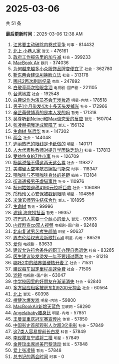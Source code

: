 # 2025-03-06

共 51 条


<!-- BEGIN -->

**最后更新时间**：2025-03-06 12:38 AM
1. [江苏要主动破除内卷式竞争](https://m.weibo.cn/search?containerid=100103type%3D1%26t%3D10%26q%3D%23%E6%B1%9F%E8%8B%8F%E8%A6%81%E4%B8%BB%E5%8A%A8%E7%A0%B4%E9%99%A4%E5%86%85%E5%8D%B7%E5%BC%8F%E7%AB%9E%E4%BA%89%23&stream_entry_id=31&isnewpage=1&extparam=seat%3D1%26filter_type%3Drealtimehot%26realpos%3D1%26c_type%3D31%26cate%3D5001%26band_rank%3D1%26lcate%3D5001%26stream_entry_id%3D31%26pos%3D0%26q%3D%2523%25E6%25B1%259F%25E8%258B%258F%25E8%25A6%2581%25E4%25B8%25BB%25E5%258A%25A8%25E7%25A0%25B4%25E9%2599%25A4%25E5%2586%2585%25E5%258D%25B7%25E5%25BC%258F%25E7%25AB%259E%25E4%25BA%2589%2523%26dgr%3D0%26flag%3D1%26display_time%3D1741192686%26pre_seqid%3D17411926859970364372757) `时事` - 814432
2. [北上 小巷人家](https://m.weibo.cn/search?containerid=100103type%3D1%26t%3D10%26q%3D%E5%8C%97%E4%B8%8A+%E5%B0%8F%E5%B7%B7%E4%BA%BA%E5%AE%B6&stream_entry_id=31&isnewpage=1&extparam=seat%3D1%26filter_type%3Drealtimehot%26realpos%3D2%26c_type%3D31%26cate%3D5001%26band_rank%3D2%26lcate%3D5001%26stream_entry_id%3D31%26pos%3D1%26q%3D%25E5%258C%2597%25E4%25B8%258A%2520%25E5%25B0%258F%25E5%25B7%25B7%25E4%25BA%25BA%25E5%25AE%25B6%26dgr%3D0%26flag%3D2%26display_time%3D1741192686%26pre_seqid%3D17411926859970364372757) `暂无` - 476161
3. [政府工作报告里的加与减](https://m.weibo.cn/search?containerid=100103type%3D1%26t%3D10%26q%3D%23%E6%94%BF%E5%BA%9C%E5%B7%A5%E4%BD%9C%E6%8A%A5%E5%91%8A%E9%87%8C%E7%9A%84%E5%8A%A0%E4%B8%8E%E5%87%8F%23&stream_entry_id=31&isnewpage=1&extparam=seat%3D1%26filter_type%3Drealtimehot%26realpos%3D3%26c_type%3D31%26cate%3D5001%26band_rank%3D3%26lcate%3D5001%26stream_entry_id%3D31%26pos%3D2%26q%3D%2523%25E6%2594%25BF%25E5%25BA%259C%25E5%25B7%25A5%25E4%25BD%259C%25E6%258A%25A5%25E5%2591%258A%25E9%2587%258C%25E7%259A%2584%25E5%258A%25A0%25E4%25B8%258E%25E5%2587%258F%2523%26dgr%3D0%26flag%3D0%26display_time%3D1741192686%26pre_seqid%3D17411926859970364372757) `社会` - 399233
4. [MacBook Air](https://m.weibo.cn/search?containerid=100103type%3D1%26t%3D10%26q%3D%23MacBook+Air%23&stream_entry_id=31&isnewpage=1&extparam=seat%3D1%26filter_type%3Drealtimehot%26realpos%3D4%26c_type%3D31%26cate%3D5001%26band_rank%3D4%26lcate%3D5001%26stream_entry_id%3D31%26pos%3D3%26q%3D%2523MacBook%2520Air%2523%26dgr%3D0%26flag%3D1%26display_time%3D1741192686%26pre_seqid%3D17411926859970364372757) `数码` - 374036
5. [为何越来越多小众服饰品牌变便宜了](https://m.weibo.cn/search?containerid=100103type%3D1%26t%3D10%26q%3D%23%E4%B8%BA%E4%BD%95%E8%B6%8A%E6%9D%A5%E8%B6%8A%E5%A4%9A%E5%B0%8F%E4%BC%97%E6%9C%8D%E9%A5%B0%E5%93%81%E7%89%8C%E5%8F%98%E4%BE%BF%E5%AE%9C%E4%BA%86%23&stream_entry_id=31&isnewpage=1&extparam=seat%3D1%26filter_type%3Drealtimehot%26realpos%3D5%26c_type%3D31%26cate%3D5001%26band_rank%3D5%26lcate%3D5001%26stream_entry_id%3D31%26pos%3D4%26q%3D%2523%25E4%25B8%25BA%25E4%25BD%2595%25E8%25B6%258A%25E6%259D%25A5%25E8%25B6%258A%25E5%25A4%259A%25E5%25B0%258F%25E4%25BC%2597%25E6%259C%258D%25E9%25A5%25B0%25E5%2593%2581%25E7%2589%258C%25E5%258F%2598%25E4%25BE%25BF%25E5%25AE%259C%25E4%25BA%2586%2523%26dgr%3D0%26flag%3D1%26display_time%3D1741192686%26pre_seqid%3D17411926859970364372757) `社会` - 362780
6. [靳东两会建议AI换脸立法](https://m.weibo.cn/search?containerid=100103type%3D1%26t%3D10%26q%3D%23%E9%9D%B3%E4%B8%9C%E4%B8%A4%E4%BC%9A%E5%BB%BA%E8%AE%AEAI%E6%8D%A2%E8%84%B8%E7%AB%8B%E6%B3%95%23&stream_entry_id=31&isnewpage=1&extparam=seat%3D1%26filter_type%3Drealtimehot%26realpos%3D6%26c_type%3D31%26cate%3D5001%26band_rank%3D6%26lcate%3D5001%26stream_entry_id%3D31%26pos%3D5%26q%3D%2523%25E9%259D%25B3%25E4%25B8%259C%25E4%25B8%25A4%25E4%25BC%259A%25E5%25BB%25BA%25E8%25AE%25AEAI%25E6%258D%25A2%25E8%2584%25B8%25E7%25AB%258B%25E6%25B3%2595%2523%26dgr%3D0%26flag%3D0%26display_time%3D1741192686%26pre_seqid%3D17411926859970364372757) `社会` - 313178
7. [哪吒2再次刷新纪录](https://m.weibo.cn/search?containerid=100103type%3D1%26t%3D10%26q%3D%23%E5%93%AA%E5%90%922%E5%86%8D%E6%AC%A1%E5%88%B7%E6%96%B0%E7%BA%AA%E5%BD%95%23&stream_entry_id=31&isnewpage=1&extparam=seat%3D1%26filter_type%3Drealtimehot%26realpos%3D7%26c_type%3D31%26cate%3D5001%26band_rank%3D7%26lcate%3D5001%26stream_entry_id%3D31%26pos%3D6%26q%3D%2523%25E5%2593%25AA%25E5%2590%25922%25E5%2586%258D%25E6%25AC%25A1%25E5%2588%25B7%25E6%2596%25B0%25E7%25BA%25AA%25E5%25BD%2595%2523%26dgr%3D0%26flag%3D0%26display_time%3D1741192686%26pre_seqid%3D17411926859970364372757) `电影` - 247892
8. [白敬亭两次抬眼含泪](https://m.weibo.cn/search?containerid=100103type%3D1%26t%3D10%26q%3D%23%E7%99%BD%E6%95%AC%E4%BA%AD%E4%B8%A4%E6%AC%A1%E6%8A%AC%E7%9C%BC%E5%90%AB%E6%B3%AA%23&stream_entry_id=31&isnewpage=1&extparam=seat%3D1%26filter_type%3Drealtimehot%26realpos%3D8%26c_type%3D31%26cate%3D5001%26band_rank%3D8%26lcate%3D5001%26stream_entry_id%3D31%26pos%3D7%26q%3D%2523%25E7%2599%25BD%25E6%2595%25AC%25E4%25BA%25AD%25E4%25B8%25A4%25E6%25AC%25A1%25E6%258A%25AC%25E7%259C%25BC%25E5%2590%25AB%25E6%25B3%25AA%2523%26dgr%3D0%26flag%3D1%26display_time%3D1741192686%26pre_seqid%3D17411926859970364372757) `电视剧-国产剧` - 221105
9. [台湾地震](https://m.weibo.cn/search?containerid=100103type%3D1%26t%3D10%26q%3D%E5%8F%B0%E6%B9%BE%E5%9C%B0%E9%9C%87&stream_entry_id=31&isnewpage=1&extparam=seat%3D1%26filter_type%3Drealtimehot%26realpos%3D9%26c_type%3D31%26cate%3D5001%26band_rank%3D9%26lcate%3D5001%26stream_entry_id%3D31%26pos%3D8%26q%3D%25E5%258F%25B0%25E6%25B9%25BE%25E5%259C%25B0%25E9%259C%2587%26dgr%3D0%26flag%3D1%26display_time%3D1741192686%26pre_seqid%3D17411926859970364372757) `社会` - 192548
10. [白鹿说作为演员不会干涉妆造](https://m.weibo.cn/search?containerid=100103type%3D1%26t%3D10%26q%3D%23%E7%99%BD%E9%B9%BF%E8%AF%B4%E4%BD%9C%E4%B8%BA%E6%BC%94%E5%91%98%E4%B8%8D%E4%BC%9A%E5%B9%B2%E6%B6%89%E5%A6%86%E9%80%A0%23&stream_entry_id=31&isnewpage=1&extparam=seat%3D1%26filter_type%3Drealtimehot%26realpos%3D10%26c_type%3D31%26cate%3D5001%26band_rank%3D10%26lcate%3D5001%26stream_entry_id%3D31%26pos%3D9%26q%3D%2523%25E7%2599%25BD%25E9%25B9%25BF%25E8%25AF%25B4%25E4%25BD%259C%25E4%25B8%25BA%25E6%25BC%2594%25E5%2591%2598%25E4%25B8%258D%25E4%25BC%259A%25E5%25B9%25B2%25E6%25B6%2589%25E5%25A6%2586%25E9%2580%25A0%2523%26dgr%3D0%26flag%3D0%26display_time%3D1741192686%26pre_seqid%3D17411926859970364372757) `明星-内地` - 178518
11. [男子1个月染发4次十多天头发掉光](https://m.weibo.cn/search?containerid=100103type%3D1%26t%3D10%26q%3D%23%E7%94%B7%E5%AD%901%E4%B8%AA%E6%9C%88%E6%9F%93%E5%8F%914%E6%AC%A1%E5%8D%81%E5%A4%9A%E5%A4%A9%E5%A4%B4%E5%8F%91%E6%8E%89%E5%85%89%23&stream_entry_id=31&isnewpage=1&extparam=seat%3D1%26filter_type%3Drealtimehot%26realpos%3D11%26c_type%3D31%26cate%3D5001%26band_rank%3D11%26lcate%3D5001%26stream_entry_id%3D31%26pos%3D10%26q%3D%2523%25E7%2594%25B7%25E5%25AD%25901%25E4%25B8%25AA%25E6%259C%2588%25E6%259F%2593%25E5%258F%25914%25E6%25AC%25A1%25E5%258D%2581%25E5%25A4%259A%25E5%25A4%25A9%25E5%25A4%25B4%25E5%258F%2591%25E6%258E%2589%25E5%2585%2589%2523%26dgr%3D0%26flag%3D1%26display_time%3D1741192686%26pre_seqid%3D17411926859970364372757) `社会` - 172966
12. [辛芷蕾微博真的是本人发的吗](https://m.weibo.cn/search?containerid=100103type%3D1%26t%3D10%26q%3D%E8%BE%9B%E8%8A%B7%E8%95%BE%E5%BE%AE%E5%8D%9A%E7%9C%9F%E7%9A%84%E6%98%AF%E6%9C%AC%E4%BA%BA%E5%8F%91%E7%9A%84%E5%90%97&stream_entry_id=31&isnewpage=1&extparam=seat%3D1%26filter_type%3Drealtimehot%26realpos%3D12%26c_type%3D31%26cate%3D5001%26band_rank%3D12%26lcate%3D5001%26stream_entry_id%3D31%26pos%3D11%26q%3D%25E8%25BE%259B%25E8%258A%25B7%25E8%2595%25BE%25E5%25BE%25AE%25E5%258D%259A%25E7%259C%259F%25E7%259A%2584%25E6%2598%25AF%25E6%259C%25AC%25E4%25BA%25BA%25E5%258F%2591%25E7%259A%2584%25E5%2590%2597%26dgr%3D0%26flag%3D2%26display_time%3D1741192686%26pre_seqid%3D17411926859970364372757) `暂无` - 171318
13. [吴尊听到Neinei和Max谈恋爱的反应](https://m.weibo.cn/search?containerid=100103type%3D1%26t%3D10%26q%3D%E5%90%B4%E5%B0%8A%E5%90%AC%E5%88%B0Neinei%E5%92%8CMax%E8%B0%88%E6%81%8B%E7%88%B1%E7%9A%84%E5%8F%8D%E5%BA%94&stream_entry_id=31&isnewpage=1&extparam=seat%3D1%26filter_type%3Drealtimehot%26realpos%3D13%26c_type%3D31%26cate%3D5001%26band_rank%3D13%26lcate%3D5001%26stream_entry_id%3D31%26pos%3D12%26q%3D%25E5%2590%25B4%25E5%25B0%258A%25E5%2590%25AC%25E5%2588%25B0Neinei%25E5%2592%258CMax%25E8%25B0%2588%25E6%2581%258B%25E7%2588%25B1%25E7%259A%2584%25E5%258F%258D%25E5%25BA%2594%26dgr%3D0%26flag%3D2%26display_time%3D1741192686%26pre_seqid%3D17411926859970364372757) `暂无` - 160704
14. [张凌赫把我迷成智障了](https://m.weibo.cn/search?containerid=100103type%3D1%26t%3D10%26q%3D%E5%BC%A0%E5%87%8C%E8%B5%AB%E6%8A%8A%E6%88%91%E8%BF%B7%E6%88%90%E6%99%BA%E9%9A%9C%E4%BA%86&stream_entry_id=31&isnewpage=1&extparam=seat%3D1%26filter_type%3Drealtimehot%26realpos%3D14%26c_type%3D31%26cate%3D5001%26band_rank%3D14%26lcate%3D5001%26stream_entry_id%3D31%26pos%3D13%26q%3D%25E5%25BC%25A0%25E5%2587%258C%25E8%25B5%25AB%25E6%258A%258A%25E6%2588%2591%25E8%25BF%25B7%25E6%2588%2590%25E6%2599%25BA%25E9%259A%259C%25E4%25BA%2586%26dgr%3D0%26flag%3D0%26display_time%3D1741192686%26pre_seqid%3D17411926859970364372757) `暂无` - 156132
15. [生命树 张哲华](https://m.weibo.cn/search?containerid=100103type%3D1%26t%3D10%26q%3D%E7%94%9F%E5%91%BD%E6%A0%91+%E5%BC%A0%E5%93%B2%E5%8D%8E&stream_entry_id=31&isnewpage=1&extparam=seat%3D1%26filter_type%3Drealtimehot%26realpos%3D15%26c_type%3D31%26cate%3D5001%26band_rank%3D15%26lcate%3D5001%26stream_entry_id%3D31%26pos%3D14%26q%3D%25E7%2594%259F%25E5%2591%25BD%25E6%25A0%2591%2520%25E5%25BC%25A0%25E5%2593%25B2%25E5%258D%258E%26dgr%3D0%26flag%3D0%26display_time%3D1741192686%26pre_seqid%3D17411926859970364372757) `暂无` - 147302
16. [两会](https://m.weibo.cn/search?containerid=100103type%3D1%26t%3D10%26q%3D%E4%B8%A4%E4%BC%9A&stream_entry_id=31&isnewpage=1&extparam=seat%3D1%26filter_type%3Drealtimehot%26realpos%3D16%26c_type%3D31%26cate%3D5001%26band_rank%3D16%26lcate%3D5001%26stream_entry_id%3D31%26pos%3D15%26q%3D%25E4%25B8%25A4%25E4%25BC%259A%26dgr%3D0%26flag%3D0%26display_time%3D1741192686%26pre_seqid%3D17411926859970364372757) `社会` - 144048
17. [迪丽热巴的眼线是卡纸做的](https://m.weibo.cn/search?containerid=100103type%3D1%26t%3D10%26q%3D%23%E8%BF%AA%E4%B8%BD%E7%83%AD%E5%B7%B4%E7%9A%84%E7%9C%BC%E7%BA%BF%E6%98%AF%E5%8D%A1%E7%BA%B8%E5%81%9A%E7%9A%84%23&stream_entry_id=31&isnewpage=1&extparam=seat%3D1%26filter_type%3Drealtimehot%26realpos%3D17%26c_type%3D31%26cate%3D5001%26band_rank%3D17%26lcate%3D5001%26stream_entry_id%3D31%26pos%3D16%26q%3D%2523%25E8%25BF%25AA%25E4%25B8%25BD%25E7%2583%25AD%25E5%25B7%25B4%25E7%259A%2584%25E7%259C%25BC%25E7%25BA%25BF%25E6%2598%25AF%25E5%258D%25A1%25E7%25BA%25B8%25E5%2581%259A%25E7%259A%2584%2523%26dgr%3D0%26flag%3D0%26display_time%3D1741192686%26pre_seqid%3D17411926859970364372757) `明星` - 140171
18. [人大代表称教师对提升学历缺乏动力](https://m.weibo.cn/search?containerid=100103type%3D1%26t%3D10%26q%3D%23%E4%BA%BA%E5%A4%A7%E4%BB%A3%E8%A1%A8%E7%A7%B0%E6%95%99%E5%B8%88%E5%AF%B9%E6%8F%90%E5%8D%87%E5%AD%A6%E5%8E%86%E7%BC%BA%E4%B9%8F%E5%8A%A8%E5%8A%9B%23&stream_entry_id=31&isnewpage=1&extparam=seat%3D1%26filter_type%3Drealtimehot%26realpos%3D18%26c_type%3D31%26cate%3D5001%26band_rank%3D18%26lcate%3D5001%26stream_entry_id%3D31%26pos%3D17%26q%3D%2523%25E4%25BA%25BA%25E5%25A4%25A7%25E4%25BB%25A3%25E8%25A1%25A8%25E7%25A7%25B0%25E6%2595%2599%25E5%25B8%2588%25E5%25AF%25B9%25E6%258F%2590%25E5%258D%2587%25E5%25AD%25A6%25E5%258E%2586%25E7%25BC%25BA%25E4%25B9%258F%25E5%258A%25A8%25E5%258A%259B%2523%26dgr%3D0%26flag%3D0%26display_time%3D1741192686%26pre_seqid%3D17411926859970364372757) `社会` - 137813
19. [受益终身的7件小事](https://m.weibo.cn/search?containerid=100103type%3D1%26t%3D10%26q%3D%23%E5%8F%97%E7%9B%8A%E7%BB%88%E8%BA%AB%E7%9A%847%E4%BB%B6%E5%B0%8F%E4%BA%8B%23&stream_entry_id=31&isnewpage=1&extparam=seat%3D1%26filter_type%3Drealtimehot%26realpos%3D19%26c_type%3D31%26cate%3D5001%26band_rank%3D19%26lcate%3D5001%26stream_entry_id%3D31%26pos%3D18%26q%3D%2523%25E5%258F%2597%25E7%259B%258A%25E7%25BB%2588%25E8%25BA%25AB%25E7%259A%25847%25E4%25BB%25B6%25E5%25B0%258F%25E4%25BA%258B%2523%26dgr%3D0%26flag%3D1%26display_time%3D1741192686%26pre_seqid%3D17411926859970364372757) `社会` - 126709
20. [杨紫说怪不得这两天这么累](https://m.weibo.cn/search?containerid=100103type%3D1%26t%3D10%26q%3D%23%E6%9D%A8%E7%B4%AB%E8%AF%B4%E6%80%AA%E4%B8%8D%E5%BE%97%E8%BF%99%E4%B8%A4%E5%A4%A9%E8%BF%99%E4%B9%88%E7%B4%AF%23&stream_entry_id=31&isnewpage=1&extparam=seat%3D1%26filter_type%3Drealtimehot%26realpos%3D20%26c_type%3D31%26cate%3D5001%26band_rank%3D20%26lcate%3D5001%26stream_entry_id%3D31%26pos%3D19%26q%3D%2523%25E6%259D%25A8%25E7%25B4%25AB%25E8%25AF%25B4%25E6%2580%25AA%25E4%25B8%258D%25E5%25BE%2597%25E8%25BF%2599%25E4%25B8%25A4%25E5%25A4%25A9%25E8%25BF%2599%25E4%25B9%2588%25E7%25B4%25AF%2523%26dgr%3D0%26flag%3D0%26display_time%3D1741192686%26pre_seqid%3D17411926859970364372757) `社会` - 119327
21. [美滞留太空宇航员婉拒马斯克](https://m.weibo.cn/search?containerid=100103type%3D1%26t%3D10%26q%3D%23%E7%BE%8E%E6%BB%9E%E7%95%99%E5%A4%AA%E7%A9%BA%E5%AE%87%E8%88%AA%E5%91%98%E5%A9%89%E6%8B%92%E9%A9%AC%E6%96%AF%E5%85%8B%23&stream_entry_id=31&isnewpage=1&extparam=seat%3D1%26filter_type%3Drealtimehot%26realpos%3D21%26c_type%3D31%26cate%3D5001%26band_rank%3D21%26lcate%3D5001%26stream_entry_id%3D31%26pos%3D20%26q%3D%2523%25E7%25BE%258E%25E6%25BB%259E%25E7%2595%2599%25E5%25A4%25AA%25E7%25A9%25BA%25E5%25AE%2587%25E8%2588%25AA%25E5%2591%2598%25E5%25A9%2589%25E6%258B%2592%25E9%25A9%25AC%25E6%2596%25AF%25E5%2585%258B%2523%26dgr%3D0%26flag%3D0%26display_time%3D1741192686%26pre_seqid%3D17411926859970364372757) `时事` - 118347
22. [喝咖啡与不喝咖啡身体的差距](https://m.weibo.cn/search?containerid=100103type%3D1%26t%3D10%26q%3D%E5%96%9D%E5%92%96%E5%95%A1%E4%B8%8E%E4%B8%8D%E5%96%9D%E5%92%96%E5%95%A1%E8%BA%AB%E4%BD%93%E7%9A%84%E5%B7%AE%E8%B7%9D&stream_entry_id=31&isnewpage=1&extparam=seat%3D1%26filter_type%3Drealtimehot%26realpos%3D22%26c_type%3D31%26cate%3D5001%26band_rank%3D22%26lcate%3D5001%26stream_entry_id%3D31%26pos%3D21%26q%3D%25E5%2596%259D%25E5%2592%2596%25E5%2595%25A1%25E4%25B8%258E%25E4%25B8%258D%25E5%2596%259D%25E5%2592%2596%25E5%2595%25A1%25E8%25BA%25AB%25E4%25BD%2593%25E7%259A%2584%25E5%25B7%25AE%25E8%25B7%259D%26dgr%3D0%26flag%3D0%26display_time%3D1741192686%26pre_seqid%3D17411926859970364372757) `搞笑` - 113184
23. [街道通报男子虐猫事件](https://m.weibo.cn/search?containerid=100103type%3D1%26t%3D10%26q%3D%23%E8%A1%97%E9%81%93%E9%80%9A%E6%8A%A5%E7%94%B7%E5%AD%90%E8%99%90%E7%8C%AB%E4%BA%8B%E4%BB%B6%23&stream_entry_id=31&isnewpage=1&extparam=seat%3D1%26filter_type%3Drealtimehot%26realpos%3D23%26c_type%3D31%26cate%3D5001%26band_rank%3D23%26lcate%3D5001%26stream_entry_id%3D31%26pos%3D22%26q%3D%2523%25E8%25A1%2597%25E9%2581%2593%25E9%2580%259A%25E6%258A%25A5%25E7%2594%25B7%25E5%25AD%2590%25E8%2599%2590%25E7%258C%25AB%25E4%25BA%258B%25E4%25BB%25B6%2523%26dgr%3D0%26flag%3D1%26display_time%3D1741192686%26pre_seqid%3D17411926859970364372757) `社会` - 110976
24. [杭州姑娘退税4190元惊呼巨款](https://m.weibo.cn/search?containerid=100103type%3D1%26t%3D10%26q%3D%23%E6%9D%AD%E5%B7%9E%E5%A7%91%E5%A8%98%E9%80%80%E7%A8%8E4190%E5%85%83%E6%83%8A%E5%91%BC%E5%B7%A8%E6%AC%BE%23&stream_entry_id=31&isnewpage=1&extparam=seat%3D1%26filter_type%3Drealtimehot%26realpos%3D24%26c_type%3D31%26cate%3D5001%26band_rank%3D24%26lcate%3D5001%26stream_entry_id%3D31%26pos%3D23%26q%3D%2523%25E6%259D%25AD%25E5%25B7%259E%25E5%25A7%2591%25E5%25A8%2598%25E9%2580%2580%25E7%25A8%258E4190%25E5%2585%2583%25E6%2583%258A%25E5%2591%25BC%25E5%25B7%25A8%25E6%25AC%25BE%2523%26dgr%3D0%26flag%3D0%26display_time%3D1741192686%26pre_seqid%3D17411926859970364372757) `社会` - 106089
25. [邝玲玲关心安保被戳到眼睛](https://m.weibo.cn/search?containerid=100103type%3D1%26t%3D10%26q%3D%23%E9%82%9D%E7%8E%B2%E7%8E%B2%E5%85%B3%E5%BF%83%E5%AE%89%E4%BF%9D%E8%A2%AB%E6%88%B3%E5%88%B0%E7%9C%BC%E7%9D%9B%23&stream_entry_id=31&isnewpage=1&extparam=seat%3D1%26filter_type%3Drealtimehot%26realpos%3D25%26c_type%3D31%26cate%3D5001%26band_rank%3D25%26lcate%3D5001%26stream_entry_id%3D31%26pos%3D24%26q%3D%2523%25E9%2582%259D%25E7%258E%25B2%25E7%258E%25B2%25E5%2585%25B3%25E5%25BF%2583%25E5%25AE%2589%25E4%25BF%259D%25E8%25A2%25AB%25E6%2588%25B3%25E5%2588%25B0%25E7%259C%25BC%25E7%259D%259B%2523%26dgr%3D0%26flag%3D0%26display_time%3D1741192686%26pre_seqid%3D17411926859970364372757) `明星` - 104856
26. [米津玄师羽生结弦合作](https://m.weibo.cn/search?containerid=100103type%3D1%26t%3D10%26q%3D%E7%B1%B3%E6%B4%A5%E7%8E%84%E5%B8%88%E7%BE%BD%E7%94%9F%E7%BB%93%E5%BC%A6%E5%90%88%E4%BD%9C&stream_entry_id=31&isnewpage=1&extparam=seat%3D1%26filter_type%3Drealtimehot%26realpos%3D26%26c_type%3D31%26cate%3D5001%26band_rank%3D26%26lcate%3D5001%26stream_entry_id%3D31%26pos%3D25%26q%3D%25E7%25B1%25B3%25E6%25B4%25A5%25E7%258E%2584%25E5%25B8%2588%25E7%25BE%25BD%25E7%2594%259F%25E7%25BB%2593%25E5%25BC%25A6%25E5%2590%2588%25E4%25BD%259C%26dgr%3D0%26flag%3D0%26display_time%3D1741192686%26pre_seqid%3D17411926859970364372757) `暂无` - 101895
27. [生命树](https://m.weibo.cn/search?containerid=100103type%3D1%26t%3D10%26q%3D%E7%94%9F%E5%91%BD%E6%A0%91&stream_entry_id=31&isnewpage=1&extparam=seat%3D1%26filter_type%3Drealtimehot%26realpos%3D27%26c_type%3D31%26cate%3D5001%26band_rank%3D27%26lcate%3D5001%26stream_entry_id%3D31%26pos%3D26%26q%3D%25E7%2594%259F%25E5%2591%25BD%25E6%25A0%2591%26dgr%3D0%26flag%3D0%26display_time%3D1741192686%26pre_seqid%3D17411926859970364372757) `暂无` - 99996
28. [滤镜 海底捞扯面](https://m.weibo.cn/search?containerid=100103type%3D1%26t%3D10%26q%3D%E6%BB%A4%E9%95%9C+%E6%B5%B7%E5%BA%95%E6%8D%9E%E6%89%AF%E9%9D%A2&stream_entry_id=31&isnewpage=1&extparam=seat%3D1%26filter_type%3Drealtimehot%26realpos%3D28%26c_type%3D31%26cate%3D5001%26band_rank%3D28%26lcate%3D5001%26stream_entry_id%3D31%26pos%3D27%26q%3D%25E6%25BB%25A4%25E9%2595%259C%2520%25E6%25B5%25B7%25E5%25BA%2595%25E6%258D%259E%25E6%2589%25AF%25E9%259D%25A2%26dgr%3D0%26flag%3D0%26display_time%3D1741192686%26pre_seqid%3D17411926859970364372757) `暂无` - 99357
29. [拧巴的人需要一个耐心的爱人](https://m.weibo.cn/search?containerid=100103type%3D1%26t%3D10%26q%3D%E6%8B%A7%E5%B7%B4%E7%9A%84%E4%BA%BA%E9%9C%80%E8%A6%81%E4%B8%80%E4%B8%AA%E8%80%90%E5%BF%83%E7%9A%84%E7%88%B1%E4%BA%BA&stream_entry_id=31&isnewpage=1&extparam=seat%3D1%26filter_type%3Drealtimehot%26realpos%3D29%26c_type%3D31%26cate%3D5001%26band_rank%3D29%26lcate%3D5001%26stream_entry_id%3D31%26pos%3D28%26q%3D%25E6%258B%25A7%25E5%25B7%25B4%25E7%259A%2584%25E4%25BA%25BA%25E9%259C%2580%25E8%25A6%2581%25E4%25B8%2580%25E4%25B8%25AA%25E8%2580%2590%25E5%25BF%2583%25E7%259A%2584%25E7%2588%25B1%25E4%25BA%25BA%26dgr%3D0%26flag%3D1%26display_time%3D1741192686%26pre_seqid%3D17411926859970364372757) `暂无` - 93693
30. [内娱剧宣cp双人视频](https://m.weibo.cn/search?containerid=100103type%3D1%26t%3D10%26q%3D%23%E5%86%85%E5%A8%B1%E5%89%A7%E5%AE%A3cp%E5%8F%8C%E4%BA%BA%E8%A7%86%E9%A2%91%23&stream_entry_id=31&isnewpage=1&extparam=seat%3D1%26filter_type%3Drealtimehot%26realpos%3D30%26c_type%3D31%26cate%3D5001%26band_rank%3D30%26lcate%3D5001%26stream_entry_id%3D31%26pos%3D29%26q%3D%2523%25E5%2586%2585%25E5%25A8%25B1%25E5%2589%25A7%25E5%25AE%25A3cp%25E5%258F%258C%25E4%25BA%25BA%25E8%25A7%2586%25E9%25A2%2591%2523%26dgr%3D0%26flag%3D0%26display_time%3D1741192686%26pre_seqid%3D17411926859970364372757) `电视剧-国产剧` - 92468
31. [北电复试男艺考生颜值](https://m.weibo.cn/search?containerid=100103type%3D1%26t%3D10%26q%3D%23%E5%8C%97%E7%94%B5%E5%A4%8D%E8%AF%95%E7%94%B7%E8%89%BA%E8%80%83%E7%94%9F%E9%A2%9C%E5%80%BC%23&stream_entry_id=31&isnewpage=1&extparam=seat%3D1%26filter_type%3Drealtimehot%26realpos%3D31%26c_type%3D31%26cate%3D5001%26band_rank%3D31%26lcate%3D5001%26stream_entry_id%3D31%26pos%3D30%26q%3D%2523%25E5%258C%2597%25E7%2594%25B5%25E5%25A4%258D%25E8%25AF%2595%25E7%2594%25B7%25E8%2589%25BA%25E8%2580%2583%25E7%2594%259F%25E9%25A2%259C%25E5%2580%25BC%2523%26dgr%3D0%26flag%3D0%26display_time%3D1741192686%26pre_seqid%3D17411926859970364372757) `明星` - 90637
32. [周杰伦给权志龙新歌打call](https://m.weibo.cn/search?containerid=100103type%3D1%26t%3D10%26q%3D%23%E5%91%A8%E6%9D%B0%E4%BC%A6%E7%BB%99%E6%9D%83%E5%BF%97%E9%BE%99%E6%96%B0%E6%AD%8C%E6%89%93call%23&stream_entry_id=31&isnewpage=1&extparam=seat%3D1%26filter_type%3Drealtimehot%26realpos%3D32%26c_type%3D31%26cate%3D5001%26band_rank%3D32%26lcate%3D5001%26stream_entry_id%3D31%26pos%3D31%26q%3D%2523%25E5%2591%25A8%25E6%259D%25B0%25E4%25BC%25A6%25E7%25BB%2599%25E6%259D%2583%25E5%25BF%2597%25E9%25BE%2599%25E6%2596%25B0%25E6%25AD%258C%25E6%2589%2593call%2523%26dgr%3D0%26flag%3D0%26display_time%3D1741192686%26pre_seqid%3D17411926859970364372757) `明星-内地` - 86526
33. [爱你](https://m.weibo.cn/search?containerid=100103type%3D1%26t%3D10%26q%3D%E7%88%B1%E4%BD%A0&stream_entry_id=31&isnewpage=1&extparam=seat%3D1%26filter_type%3Drealtimehot%26realpos%3D33%26c_type%3D31%26cate%3D5001%26band_rank%3D33%26lcate%3D5001%26stream_entry_id%3D31%26pos%3D32%26q%3D%25E7%2588%25B1%25E4%25BD%25A0%26dgr%3D0%26flag%3D0%26display_time%3D1741192686%26pre_seqid%3D17411926859970364372757) `电视剧` - 83633
34. [建议允许符合条件的职工办理自愿退休](https://m.weibo.cn/search?containerid=100103type%3D1%26t%3D10%26q%3D%23%E5%BB%BA%E8%AE%AE%E5%85%81%E8%AE%B8%E7%AC%A6%E5%90%88%E6%9D%A1%E4%BB%B6%E7%9A%84%E8%81%8C%E5%B7%A5%E5%8A%9E%E7%90%86%E8%87%AA%E6%84%BF%E9%80%80%E4%BC%91%23&stream_entry_id=31&isnewpage=1&extparam=seat%3D1%26filter_type%3Drealtimehot%26realpos%3D34%26c_type%3D31%26cate%3D5001%26band_rank%3D34%26lcate%3D5001%26stream_entry_id%3D31%26pos%3D33%26q%3D%2523%25E5%25BB%25BA%25E8%25AE%25AE%25E5%2585%2581%25E8%25AE%25B8%25E7%25AC%25A6%25E5%2590%2588%25E6%259D%25A1%25E4%25BB%25B6%25E7%259A%2584%25E8%2581%258C%25E5%25B7%25A5%25E5%258A%259E%25E7%2590%2586%25E8%2587%25AA%25E6%2584%25BF%25E9%2580%2580%25E4%25BC%2591%2523%26dgr%3D0%26flag%3D0%26display_time%3D1741192686%26pre_seqid%3D17411926859970364372757) `社会` - 83265
35. [医生建议染发烫发一年不要超过两次](https://m.weibo.cn/search?containerid=100103type%3D1%26t%3D10%26q%3D%23%E5%8C%BB%E7%94%9F%E5%BB%BA%E8%AE%AE%E6%9F%93%E5%8F%91%E7%83%AB%E5%8F%91%E4%B8%80%E5%B9%B4%E4%B8%8D%E8%A6%81%E8%B6%85%E8%BF%87%E4%B8%A4%E6%AC%A1%23&stream_entry_id=31&isnewpage=1&extparam=seat%3D1%26filter_type%3Drealtimehot%26realpos%3D35%26c_type%3D31%26cate%3D5001%26band_rank%3D35%26lcate%3D5001%26stream_entry_id%3D31%26pos%3D34%26q%3D%2523%25E5%258C%25BB%25E7%2594%259F%25E5%25BB%25BA%25E8%25AE%25AE%25E6%259F%2593%25E5%258F%2591%25E7%2583%25AB%25E5%258F%2591%25E4%25B8%2580%25E5%25B9%25B4%25E4%25B8%258D%25E8%25A6%2581%25E8%25B6%2585%25E8%25BF%2587%25E4%25B8%25A4%25E6%25AC%25A1%2523%26dgr%3D0%26flag%3D1%26display_time%3D1741192686%26pre_seqid%3D17411926859970364372757) `社会` - 81218
36. [哪吒2中的结界兽硬核开麦了](https://m.weibo.cn/search?containerid=100103type%3D1%26t%3D10%26q%3D%23%E5%93%AA%E5%90%922%E4%B8%AD%E7%9A%84%E7%BB%93%E7%95%8C%E5%85%BD%E7%A1%AC%E6%A0%B8%E5%BC%80%E9%BA%A6%E4%BA%86%23&stream_entry_id=31&isnewpage=1&extparam=seat%3D1%26filter_type%3Drealtimehot%26realpos%3D36%26c_type%3D31%26cate%3D5001%26band_rank%3D36%26lcate%3D5001%26stream_entry_id%3D31%26pos%3D35%26q%3D%2523%25E5%2593%25AA%25E5%2590%25922%25E4%25B8%25AD%25E7%259A%2584%25E7%25BB%2593%25E7%2595%258C%25E5%2585%25BD%25E7%25A1%25AC%25E6%25A0%25B8%25E5%25BC%2580%25E9%25BA%25A6%25E4%25BA%2586%2523%26dgr%3D0%26flag%3D1%26display_time%3D1741192686%26pre_seqid%3D17411926859970364372757) `社会` - 71531
37. [建议每车固定里程高速免费](https://m.weibo.cn/search?containerid=100103type%3D1%26t%3D10%26q%3D%23%E5%BB%BA%E8%AE%AE%E6%AF%8F%E8%BD%A6%E5%9B%BA%E5%AE%9A%E9%87%8C%E7%A8%8B%E9%AB%98%E9%80%9F%E5%85%8D%E8%B4%B9%23&stream_entry_id=31&isnewpage=1&extparam=seat%3D1%26filter_type%3Drealtimehot%26realpos%3D37%26c_type%3D31%26cate%3D5001%26band_rank%3D37%26lcate%3D5001%26stream_entry_id%3D31%26pos%3D36%26q%3D%2523%25E5%25BB%25BA%25E8%25AE%25AE%25E6%25AF%258F%25E8%25BD%25A6%25E5%259B%25BA%25E5%25AE%259A%25E9%2587%258C%25E7%25A8%258B%25E9%25AB%2598%25E9%2580%259F%25E5%2585%258D%25E8%25B4%25B9%2523%26dgr%3D0%26flag%3D0%26display_time%3D1741192686%26pre_seqid%3D17411926859970364372757) `社会` - 71505
38. [滤镜](https://m.weibo.cn/search?containerid=100103type%3D1%26t%3D10%26q%3D%E6%BB%A4%E9%95%9C&stream_entry_id=31&isnewpage=1&extparam=seat%3D1%26filter_type%3Drealtimehot%26realpos%3D38%26c_type%3D31%26cate%3D5001%26band_rank%3D38%26lcate%3D5001%26stream_entry_id%3D31%26pos%3D37%26q%3D%25E6%25BB%25A4%25E9%2595%259C%26dgr%3D0%26flag%3D0%26display_time%3D1741192686%26pre_seqid%3D17411926859970364372757) `电视剧-国产剧` - 63047
39. [中学校园里的好朋友在渐渐消失](https://m.weibo.cn/search?containerid=100103type%3D1%26t%3D10%26q%3D%23%E4%B8%AD%E5%AD%A6%E6%A0%A1%E5%9B%AD%E9%87%8C%E7%9A%84%E5%A5%BD%E6%9C%8B%E5%8F%8B%E5%9C%A8%E6%B8%90%E6%B8%90%E6%B6%88%E5%A4%B1%23&stream_entry_id=31&isnewpage=1&extparam=seat%3D1%26filter_type%3Drealtimehot%26realpos%3D39%26c_type%3D31%26cate%3D5001%26band_rank%3D39%26lcate%3D5001%26stream_entry_id%3D31%26pos%3D38%26q%3D%2523%25E4%25B8%25AD%25E5%25AD%25A6%25E6%25A0%25A1%25E5%259B%25AD%25E9%2587%258C%25E7%259A%2584%25E5%25A5%25BD%25E6%259C%258B%25E5%258F%258B%25E5%259C%25A8%25E6%25B8%2590%25E6%25B8%2590%25E6%25B6%2588%25E5%25A4%25B1%2523%26dgr%3D0%26flag%3D1%26display_time%3D1741192686%26pre_seqid%3D17411926859970364372757) `社会` - 62840
40. [多方回应租客被房东扣9200元押金](https://m.weibo.cn/search?containerid=100103type%3D1%26t%3D10%26q%3D%23%E5%A4%9A%E6%96%B9%E5%9B%9E%E5%BA%94%E7%A7%9F%E5%AE%A2%E8%A2%AB%E6%88%BF%E4%B8%9C%E6%89%A39200%E5%85%83%E6%8A%BC%E9%87%91%23&stream_entry_id=31&isnewpage=1&extparam=seat%3D1%26filter_type%3Drealtimehot%26realpos%3D40%26c_type%3D31%26cate%3D5001%26band_rank%3D40%26lcate%3D5001%26stream_entry_id%3D31%26pos%3D39%26q%3D%2523%25E5%25A4%259A%25E6%2596%25B9%25E5%259B%259E%25E5%25BA%2594%25E7%25A7%259F%25E5%25AE%25A2%25E8%25A2%25AB%25E6%2588%25BF%25E4%25B8%259C%25E6%2589%25A39200%25E5%2585%2583%25E6%258A%25BC%25E9%2587%2591%2523%26dgr%3D0%26flag%3D0%26display_time%3D1741192686%26pre_seqid%3D17411926859970364372757) `社会` - 60564
41. [北上](https://m.weibo.cn/search?containerid=100103type%3D1%26t%3D10%26q%3D%E5%8C%97%E4%B8%8A&stream_entry_id=31&isnewpage=1&extparam=seat%3D1%26filter_type%3Drealtimehot%26realpos%3D41%26c_type%3D31%26cate%3D5001%26band_rank%3D41%26lcate%3D5001%26stream_entry_id%3D31%26pos%3D40%26q%3D%25E5%258C%2597%25E4%25B8%258A%26dgr%3D0%26flag%3D0%26display_time%3D1741192686%26pre_seqid%3D17411926859970364372757) `暂无` - 60398
42. [檀健次爆发戏](https://m.weibo.cn/search?containerid=100103type%3D1%26t%3D10%26q%3D%E6%AA%80%E5%81%A5%E6%AC%A1%E7%88%86%E5%8F%91%E6%88%8F&stream_entry_id=31&isnewpage=1&extparam=seat%3D1%26filter_type%3Drealtimehot%26realpos%3D42%26c_type%3D31%26cate%3D5001%26band_rank%3D42%26lcate%3D5001%26stream_entry_id%3D31%26pos%3D41%26q%3D%25E6%25AA%2580%25E5%2581%25A5%25E6%25AC%25A1%25E7%2588%2586%25E5%258F%2591%25E6%2588%258F%26dgr%3D0%26flag%3D1%26display_time%3D1741192686%26pre_seqid%3D17411926859970364372757) `明星-内地` - 59800
43. [MacBookAir新增天蓝色](https://m.weibo.cn/search?containerid=100103type%3D1%26t%3D10%26q%3D%23MacBookAir%E6%96%B0%E5%A2%9E%E5%A4%A9%E8%93%9D%E8%89%B2%23&stream_entry_id=31&isnewpage=1&extparam=seat%3D1%26filter_type%3Drealtimehot%26realpos%3D43%26c_type%3D31%26cate%3D5001%26band_rank%3D43%26lcate%3D5001%26stream_entry_id%3D31%26pos%3D42%26q%3D%2523MacBookAir%25E6%2596%25B0%25E5%25A2%259E%25E5%25A4%25A9%25E8%2593%259D%25E8%2589%25B2%2523%26dgr%3D0%26flag%3D1%26display_time%3D1741192686%26pre_seqid%3D17411926859970364372757) `互联网` - 58290
44. [Angelababy腰身比](https://m.weibo.cn/search?containerid=100103type%3D1%26t%3D10%26q%3D%23Angelababy%E8%85%B0%E8%BA%AB%E6%AF%94%23&stream_entry_id=31&isnewpage=1&extparam=seat%3D1%26filter_type%3Drealtimehot%26realpos%3D44%26c_type%3D31%26cate%3D5001%26band_rank%3D44%26lcate%3D5001%26stream_entry_id%3D31%26pos%3D43%26q%3D%2523Angelababy%25E8%2585%25B0%25E8%25BA%25AB%25E6%25AF%2594%2523%26dgr%3D0%26flag%3D0%26display_time%3D1741192686%26pre_seqid%3D17411926859970364372757) `明星-内地` - 57851
45. [王曼昱重庆冠军赛宣传片](https://m.weibo.cn/search?containerid=100103type%3D1%26t%3D10%26q%3D%23%E7%8E%8B%E6%9B%BC%E6%98%B1%E9%87%8D%E5%BA%86%E5%86%A0%E5%86%9B%E8%B5%9B%E5%AE%A3%E4%BC%A0%E7%89%87%23&stream_entry_id=31&isnewpage=1&extparam=seat%3D1%26filter_type%3Drealtimehot%26realpos%3D45%26c_type%3D31%26cate%3D5001%26band_rank%3D45%26lcate%3D5001%26stream_entry_id%3D31%26pos%3D44%26q%3D%2523%25E7%258E%258B%25E6%259B%25BC%25E6%2598%25B1%25E9%2587%258D%25E5%25BA%2586%25E5%2586%25A0%25E5%2586%259B%25E8%25B5%259B%25E5%25AE%25A3%25E4%25BC%25A0%25E7%2589%2587%2523%26dgr%3D0%26flag%3D1%26display_time%3D1741192686%26pre_seqid%3D17411926859970364372757) `体育` - 57850
46. [中国影史首部观影人次超3亿电影](https://m.weibo.cn/search?containerid=100103type%3D1%26t%3D10%26q%3D%23%E4%B8%AD%E5%9B%BD%E5%BD%B1%E5%8F%B2%E9%A6%96%E9%83%A8%E8%A7%82%E5%BD%B1%E4%BA%BA%E6%AC%A1%E8%B6%853%E4%BA%BF%E7%94%B5%E5%BD%B1%23&stream_entry_id=31&isnewpage=1&extparam=seat%3D1%26filter_type%3Drealtimehot%26realpos%3D46%26c_type%3D31%26cate%3D5001%26band_rank%3D46%26lcate%3D5001%26stream_entry_id%3D31%26pos%3D45%26q%3D%2523%25E4%25B8%25AD%25E5%259B%25BD%25E5%25BD%25B1%25E5%258F%25B2%25E9%25A6%2596%25E9%2583%25A8%25E8%25A7%2582%25E5%25BD%25B1%25E4%25BA%25BA%25E6%25AC%25A1%25E8%25B6%25853%25E4%25BA%25BF%25E7%2594%25B5%25E5%25BD%25B1%2523%26dgr%3D0%26flag%3D0%26display_time%3D1741192686%26pre_seqid%3D17411926859970364372757) `社会` - 57849
47. [这7类人容易提前长白发](https://m.weibo.cn/search?containerid=100103type%3D1%26t%3D10%26q%3D%23%E8%BF%997%E7%B1%BB%E4%BA%BA%E5%AE%B9%E6%98%93%E6%8F%90%E5%89%8D%E9%95%BF%E7%99%BD%E5%8F%91%23&stream_entry_id=31&isnewpage=1&extparam=seat%3D1%26filter_type%3Drealtimehot%26realpos%3D47%26c_type%3D31%26cate%3D5001%26band_rank%3D47%26lcate%3D5001%26stream_entry_id%3D31%26pos%3D46%26q%3D%2523%25E8%25BF%25997%25E7%25B1%25BB%25E4%25BA%25BA%25E5%25AE%25B9%25E6%2598%2593%25E6%258F%2590%25E5%2589%258D%25E9%2595%25BF%25E7%2599%25BD%25E5%258F%2591%2523%26dgr%3D0%26flag%3D0%26display_time%3D1741192686%26pre_seqid%3D17411926859970364372757) `科普` - 57849
48. [李现瞿友宁或将二搭](https://m.weibo.cn/search?containerid=100103type%3D1%26t%3D10%26q%3D%23%E6%9D%8E%E7%8E%B0%E7%9E%BF%E5%8F%8B%E5%AE%81%E6%88%96%E5%B0%86%E4%BA%8C%E6%90%AD%23&stream_entry_id=31&isnewpage=1&extparam=seat%3D1%26filter_type%3Drealtimehot%26realpos%3D48%26c_type%3D31%26cate%3D5001%26band_rank%3D48%26lcate%3D5001%26stream_entry_id%3D31%26pos%3D47%26q%3D%2523%25E6%259D%258E%25E7%258E%25B0%25E7%259E%25BF%25E5%258F%258B%25E5%25AE%2581%25E6%2588%2596%25E5%25B0%2586%25E4%25BA%258C%25E6%2590%25AD%2523%26dgr%3D0%26flag%3D0%26display_time%3D1741192686%26pre_seqid%3D17411926859970364372757) `明星` - 57849
49. [金昇玟出席尚美巴黎活动](https://m.weibo.cn/search?containerid=100103type%3D1%26t%3D10%26q%3D%23%E9%87%91%E6%98%87%E7%8E%9F%E5%87%BA%E5%B8%AD%E5%B0%9A%E7%BE%8E%E5%B7%B4%E9%BB%8E%E6%B4%BB%E5%8A%A8%23&stream_entry_id=31&isnewpage=1&extparam=seat%3D1%26filter_type%3Drealtimehot%26realpos%3D49%26c_type%3D31%26cate%3D5001%26band_rank%3D49%26lcate%3D5001%26stream_entry_id%3D31%26pos%3D48%26q%3D%2523%25E9%2587%2591%25E6%2598%2587%25E7%258E%259F%25E5%2587%25BA%25E5%25B8%25AD%25E5%25B0%259A%25E7%25BE%258E%25E5%25B7%25B4%25E9%25BB%258E%25E6%25B4%25BB%25E5%258A%25A8%2523%26dgr%3D0%26flag%3D1%26display_time%3D1741192686%26pre_seqid%3D17411926859970364372757) `暂无` - 57848
50. [爱上张凌赫](https://m.weibo.cn/search?containerid=100103type%3D1%26t%3D10%26q%3D%E7%88%B1%E4%B8%8A%E5%BC%A0%E5%87%8C%E8%B5%AB&stream_entry_id=31&isnewpage=1&extparam=seat%3D1%26filter_type%3Drealtimehot%26realpos%3D50%26c_type%3D31%26cate%3D5001%26band_rank%3D50%26lcate%3D5001%26stream_entry_id%3D31%26pos%3D49%26q%3D%25E7%2588%25B1%25E4%25B8%258A%25E5%25BC%25A0%25E5%2587%258C%25E8%25B5%25AB%26dgr%3D0%26flag%3D1%26display_time%3D1741192686%26pre_seqid%3D17411926859970364372757) `暂无` - 57848
51. [总书记的两会时间](https://m.weibo.cn/search?containerid=100103type%3D1%26t%3D10%26q%3D%23%E6%80%BB%E4%B9%A6%E8%AE%B0%E7%9A%84%E4%B8%A4%E4%BC%9A%E6%97%B6%E9%97%B4%23&stream_entry_id=51&isnewpage=1&extparam=seat%3D1%26filter_type%3Drealtimehot%26stream_entry_id%3D51%26c_type%3D51%26cate%3D10103%26q%3D%2523%25E6%2580%25BB%25E4%25B9%25A6%25E8%25AE%25B0%25E7%259A%2584%25E4%25B8%25A4%25E4%25BC%259A%25E6%2597%25B6%25E9%2597%25B4%2523%26dgr%3D0%26pos%3D0%26display_time%3D1741192686%26pre_seqid%3D17411926859970364372757) `时事` - 0

<!-- END -->

